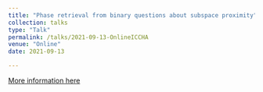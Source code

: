 ```yaml
---
title: "Phase retrieval from binary questions about subspace proximity"
collection: talks
type: "Talk"
permalink: /talks/2021-09-13-OnlineICCHA
venue: "Online"
date: 2021-09-13

---
```


[More information here](https://ps-mathematik.univie.ac.at/e/index.php?event=ICCHA2021online&page=talk-details&id=853)
